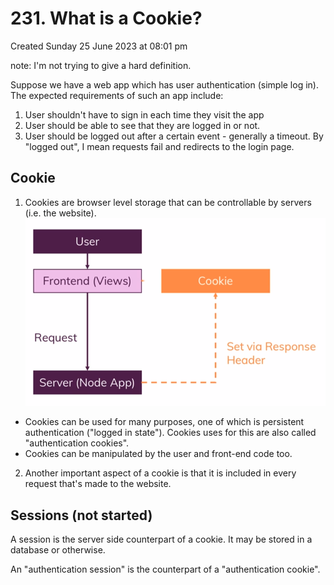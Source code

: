 # 231. What is a Cookie?
Created Sunday 25 June 2023 at 08:01 pm

note: I'm not trying to give a hard definition.

Suppose we have a web app which has user authentication (simple log in). The expected requirements of such an app include:
1. User shouldn't have to sign in each time they visit the app
2. User should be able to see that they are logged in or not.
3. User should be logged out after a certain event - generally a timeout. By "logged out", I mean requests fail and redirects to the login page.


## Cookie
1. Cookies are browser level storage that can be controllable by servers (i.e. the website).
![](../../../../assets/231_What_is_a_Cookie-image-1.png)
- Cookies can be used for many purposes, one of which is persistent authentication ("logged in state"). Cookies uses for this are also called "authentication cookies".
- Cookies can be manipulated by the user and front-end code too.
2. Another important aspect of a cookie is that it is included in every request that's made to the website.

## Sessions (not started)
A session is the server side counterpart of a cookie. It may be stored in a database or otherwise.

An "authentication session" is the counterpart of a "authentication cookie".